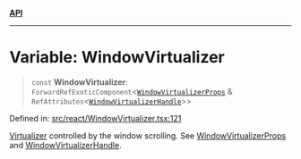 [**API**](../../API.md)

***

# Variable: WindowVirtualizer

> `const` **WindowVirtualizer**: `ForwardRefExoticComponent`\<[`WindowVirtualizerProps`](../interfaces/WindowVirtualizerProps.md) & `RefAttributes`\<[`WindowVirtualizerHandle`](../interfaces/WindowVirtualizerHandle.md)\>\>

Defined in: [src/react/WindowVirtualizer.tsx:121](https://github.com/inokawa/virtua/blob/71c97bdad291763ca5072b4af388608178a6e6ea/src/react/WindowVirtualizer.tsx#L121)

[Virtualizer](Virtualizer.md) controlled by the window scrolling. See [WindowVirtualizerProps](../interfaces/WindowVirtualizerProps.md) and [WindowVirtualizerHandle](../interfaces/WindowVirtualizerHandle.md).
